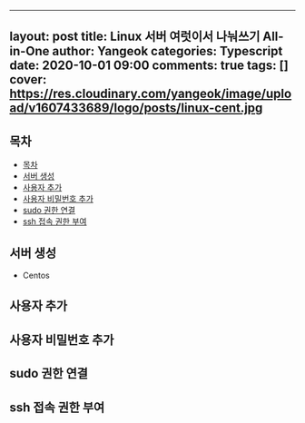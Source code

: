 ---
layout: post
title: Linux 서버 여럿이서 나눠쓰기 All-in-One
author: Yangeok
categories: Typescript
date: 2020-10-01 09:00
comments: true
tags: []
cover: https://res.cloudinary.com/yangeok/image/upload/v1607433689/logo/posts/linux-cent.jpg
---- 

## 목차
- [목차](#목차)
- [서버 생성](#서버-생성)
- [사용자 추가](#사용자-추가)
- [사용자 비밀번호 추가](#사용자-비밀번호-추가)
- [sudo 권한 연결](#sudo-권한-연결)
- [ssh 접속 권한 부여](#ssh-접속-권한-부여)

## 서버 생성

- Centos

## 사용자 추가

## 사용자 비밀번호 추가

## sudo 권한 연결

## ssh 접속 권한 부여